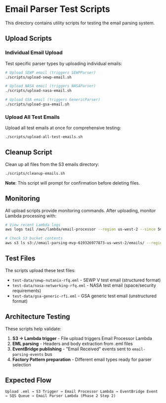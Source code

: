 # Email Parser Test Scripts

This directory contains utility scripts for testing the email parsing system.

## Upload Scripts

### Individual Email Upload
Test specific parser types by uploading individual emails:

```bash
# Upload SEWP email (triggers SEWPParser)
./scripts/upload-sewp-email.sh

# Upload NASA email (triggers NASAParser)  
./scripts/upload-nasa-email.sh

# Upload GSA email (triggers GenericParser)
./scripts/upload-gsa-email.sh
```

### Upload All Test Emails
Upload all test emails at once for comprehensive testing:

```bash
./scripts/upload-all-test-emails.sh
```

## Cleanup Script

Clean up all files from the S3 emails directory:

```bash
./scripts/cleanup-emails.sh
```

**Note**: This script will prompt for confirmation before deleting files.

## Monitoring

All upload scripts provide monitoring commands. After uploading, monitor Lambda processing with:

```bash
# View recent Lambda logs
aws logs tail /aws/lambda/email-processor --region us-west-2 --since 5m

# Check S3 bucket contents
aws s3 ls s3://email-parsing-mvp-619326977873-us-west-2/emails/ --region us-west-2
```

## Test Files

The scripts upload these test files:
- `test-data/sewp-nutanix-rfq.eml` - SEWP V test email (structured format)
- `test-data/nasa-networking-rfq.eml` - NASA test email (space/security requirements)  
- `test-data/gsa-generic-rfi.eml` - GSA generic test email (unstructured format)

## Architecture Testing

These scripts help validate:
1. **S3 → Lambda trigger** - File upload triggers Email Processor Lambda
2. **EML parsing** - Headers and body extraction from .eml files
3. **EventBridge publishing** - "Email Received" events sent to `email-parsing-events` bus
4. **Factory Pattern preparation** - Different email types ready for parser selection

## Expected Flow

```
Upload .eml → S3 Trigger → Email Processor Lambda → EventBridge Event → SQS Queue → Email Parser Lambda (Phase 2 Step 2)
``` 